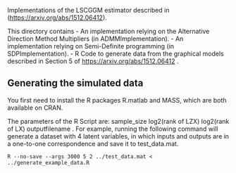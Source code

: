 Implementations of the LSCGGM estimator described in (https://arxiv.org/abs/1512.06412).

This directory contains
        - An implementation relying on the Alternative Direction Method Multipliers (in ADMMImplementation).
        - An implementation relying on Semi-Definite programming (in SDPImplementation).
        - R Code to generate data from the graphical models described in Section 5 of https://arxiv.org/abs/1512.06412 .

## Generating the simulated data

You first need to install the R packages R.matlab and MASS, which are both available on CRAN. 

The parameters of the R Script are: sample_size log2(rank of LZX) log2(rank of LX) outputfilename .
For example, running the following command will generate a dataset with 4 latent variables, in which inputs and outputs are in a one-to-one correspondence and save it to test_data.mat.
```
R --no-save --args 3000 5 2 ../test_data.mat < ../generate_example_data.R 
```
